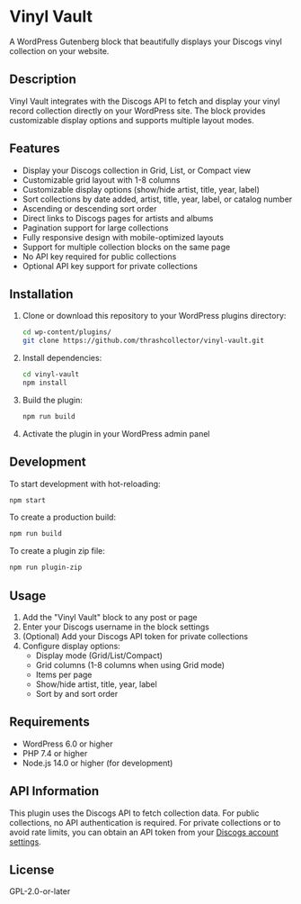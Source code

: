 # Vinyl Vault

A WordPress Gutenberg block that beautifully displays your Discogs vinyl collection on your website.

## Description

Vinyl Vault integrates with the Discogs API to fetch and display your vinyl record collection directly on your WordPress site. The block provides customizable display options and supports multiple layout modes.

## Features

- Display your Discogs collection in Grid, List, or Compact view
- Customizable grid layout with 1-8 columns
- Customizable display options (show/hide artist, title, year, label)
- Sort collections by date added, artist, title, year, label, or catalog number
- Ascending or descending sort order
- Direct links to Discogs pages for artists and albums
- Pagination support for large collections
- Fully responsive design with mobile-optimized layouts
- Support for multiple collection blocks on the same page
- No API key required for public collections
- Optional API key support for private collections

## Installation

1. Clone or download this repository to your WordPress plugins directory:
   ```bash
   cd wp-content/plugins/
   git clone https://github.com/thrashcollector/vinyl-vault.git
   ```

2. Install dependencies:
   ```bash
   cd vinyl-vault
   npm install
   ```

3. Build the plugin:
   ```bash
   npm run build
   ```

4. Activate the plugin in your WordPress admin panel

## Development

To start development with hot-reloading:
```bash
npm start
```

To create a production build:
```bash
npm run build
```

To create a plugin zip file:
```bash
npm run plugin-zip
```

## Usage

1. Add the "Vinyl Vault" block to any post or page
2. Enter your Discogs username in the block settings
3. (Optional) Add your Discogs API token for private collections
4. Configure display options:
   - Display mode (Grid/List/Compact)
   - Grid columns (1-8 columns when using Grid mode)
   - Items per page
   - Show/hide artist, title, year, label
   - Sort by and sort order

## Requirements

- WordPress 6.0 or higher
- PHP 7.4 or higher
- Node.js 14.0 or higher (for development)

## API Information

This plugin uses the Discogs API to fetch collection data. For public collections, no API authentication is required. For private collections or to avoid rate limits, you can obtain an API token from your [Discogs account settings](https://www.discogs.com/settings/developers).

## License

GPL-2.0-or-later
